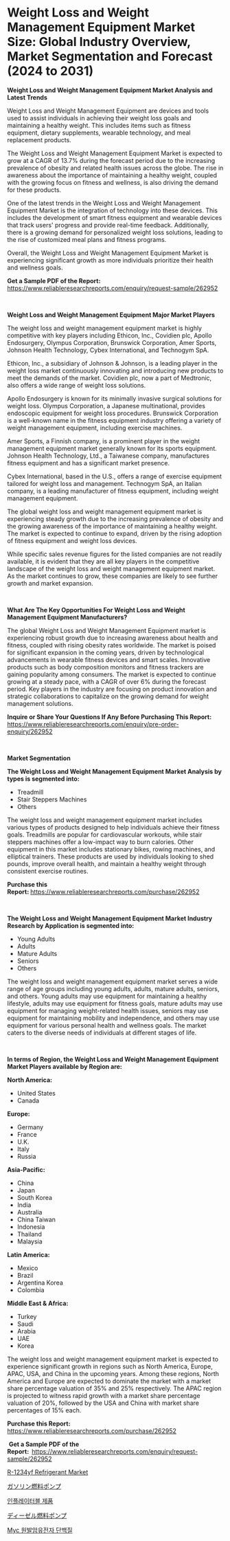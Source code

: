 <p><h1>Weight Loss and Weight Management Equipment Market Size: Global Industry Overview, Market Segmentation and Forecast (2024 to 2031)</h1></p><p><strong>Weight Loss and Weight Management Equipment Market Analysis and Latest Trends</strong></p>
<p><p>Weight Loss and Weight Management Equipment are devices and tools used to assist individuals in achieving their weight loss goals and maintaining a healthy weight. This includes items such as fitness equipment, dietary supplements, wearable technology, and meal replacement products.</p><p>The Weight Loss and Weight Management Equipment Market is expected to grow at a CAGR of 13.7% during the forecast period due to the increasing prevalence of obesity and related health issues across the globe. The rise in awareness about the importance of maintaining a healthy weight, coupled with the growing focus on fitness and wellness, is also driving the demand for these products.</p><p>One of the latest trends in the Weight Loss and Weight Management Equipment Market is the integration of technology into these devices. This includes the development of smart fitness equipment and wearable devices that track users' progress and provide real-time feedback. Additionally, there is a growing demand for personalized weight loss solutions, leading to the rise of customized meal plans and fitness programs.</p><p>Overall, the Weight Loss and Weight Management Equipment Market is experiencing significant growth as more individuals prioritize their health and wellness goals.</p></p>
<p><strong>Get a Sample PDF of the Report:&nbsp;</strong> <a href="https://www.reliableresearchreports.com/enquiry/request-sample/262952">https://www.reliableresearchreports.com/enquiry/request-sample/262952</a></p>
<p>&nbsp;</p>
<p><strong>Weight Loss and Weight Management Equipment Major Market Players</strong></p>
<p><p>The weight loss and weight management equipment market is highly competitive with key players including Ethicon, Inc., Covidien plc, Apollo Endosurgery, Olympus Corporation, Brunswick Corporation, Amer Sports, Johnson Health Technology, Cybex International, and Technogym SpA.</p><p>Ethicon, Inc., a subsidiary of Johnson & Johnson, is a leading player in the weight loss market continuously innovating and introducing new products to meet the demands of the market. Covidien plc, now a part of Medtronic, also offers a wide range of weight loss solutions.</p><p>Apollo Endosurgery is known for its minimally invasive surgical solutions for weight loss. Olympus Corporation, a Japanese multinational, provides endoscopic equipment for weight loss procedures. Brunswick Corporation is a well-known name in the fitness equipment industry offering a variety of weight management equipment, including exercise machines.</p><p>Amer Sports, a Finnish company, is a prominent player in the weight management equipment market generally known for its sports equipment. Johnson Health Technology, Ltd., a Taiwanese company, manufactures fitness equipment and has a significant market presence.</p><p>Cybex International, based in the U.S., offers a range of exercise equipment tailored for weight loss and management. Technogym SpA, an Italian company, is a leading manufacturer of fitness equipment, including weight management equipment.</p><p>The global weight loss and weight management equipment market is experiencing steady growth due to the increasing prevalence of obesity and the growing awareness of the importance of maintaining a healthy weight. The market is expected to continue to expand, driven by the rising adoption of fitness equipment and weight loss devices.</p><p>While specific sales revenue figures for the listed companies are not readily available, it is evident that they are all key players in the competitive landscape of the weight loss and weight management equipment market. As the market continues to grow, these companies are likely to see further growth and market expansion.</p></p>
<p>&nbsp;</p>
<p><strong>What Are The Key Opportunities For Weight Loss and Weight Management Equipment Manufacturers?</strong></p>
<p><p>The global Weight Loss and Weight Management Equipment market is experiencing robust growth due to increasing awareness about health and fitness, coupled with rising obesity rates worldwide. The market is poised for significant expansion in the coming years, driven by technological advancements in wearable fitness devices and smart scales. Innovative products such as body composition monitors and fitness trackers are gaining popularity among consumers. The market is expected to continue growing at a steady pace, with a CAGR of over 6% during the forecast period. Key players in the industry are focusing on product innovation and strategic collaborations to capitalize on the growing demand for weight management solutions.</p></p>
<p><strong>Inquire or Share Your Questions If Any Before Purchasing This Report:</strong> <a href="https://www.reliableresearchreports.com/enquiry/pre-order-enquiry/262952">https://www.reliableresearchreports.com/enquiry/pre-order-enquiry/262952</a></p>
<p>&nbsp;</p>
<p><strong>Market Segmentation</strong></p>
<p><strong>The Weight Loss and Weight Management Equipment Market Analysis by types is segmented into:</strong></p>
<p><ul><li>Treadmill</li><li>Stair Steppers Machines</li><li>Others</li></ul></p>
<p><p>The weight loss and weight management equipment market includes various types of products designed to help individuals achieve their fitness goals. Treadmills are popular for cardiovascular workouts, while stair steppers machines offer a low-impact way to burn calories. Other equipment in this market includes stationary bikes, rowing machines, and elliptical trainers. These products are used by individuals looking to shed pounds, improve overall health, and maintain a healthy weight through consistent exercise routines.</p></p>
<p><strong>Purchase this Report:&nbsp;</strong><a href="https://www.reliableresearchreports.com/purchase/262952">https://www.reliableresearchreports.com/purchase/262952</a></p>
<p>&nbsp;</p>
<p><strong>The Weight Loss and Weight Management Equipment Market Industry Research by Application is segmented into:</strong></p>
<p><ul><li>Young Adults</li><li>Adults</li><li>Mature Adults</li><li>Seniors</li><li>Others</li></ul></p>
<p><p>The weight loss and weight management equipment market serves a wide range of age groups including young adults, adults, mature adults, seniors, and others. Young adults may use equipment for maintaining a healthy lifestyle, adults may use equipment for fitness goals, mature adults may use equipment for managing weight-related health issues, seniors may use equipment for maintaining mobility and independence, and others may use equipment for various personal health and wellness goals. The market caters to the diverse needs of individuals at different stages of life.</p></p>
<p>&nbsp;</p>
<p><strong>In terms of Region, the Weight Loss and Weight Management Equipment Market Players available by Region are:</strong></p>
<p>
    <p> <strong> North America: </strong>
        <ul>
            <li>United States</li>
            <li>Canada</li>
        </ul>
        </p> 
    <p> <strong> Europe: </strong>
        <ul>
            <li>Germany</li>
            <li>France</li>
            <li>U.K.</li>
            <li>Italy</li>
            <li>Russia</li>
        </ul>
        </p> 
    <p> <strong> Asia-Pacific: </strong>
        <ul>
            <li>China</li>
            <li>Japan</li>
            <li>South Korea</li>
            <li>India</li>
            <li>Australia</li>
            <li>China Taiwan</li>
            <li>Indonesia</li>
            <li>Thailand</li>
            <li>Malaysia</li>
        </ul>
        </p> 
    <p> <strong> Latin America: </strong>
        <ul>
            <li>Mexico</li>
            <li>Brazil</li>
            <li>Argentina Korea</li>
            <li>Colombia</li>
        </ul>
        </p> 
    <p> <strong> Middle East & Africa: </strong>
        <ul>
            <li>Turkey</li>
            <li>Saudi</li>
            <li>Arabia</li>
            <li>UAE</li>
            <li>Korea</li>
        </ul>
    </p>
    </p>
<p><p>The weight loss and weight management equipment market is expected to experience significant growth in regions such as North America, Europe, APAC, USA, and China in the upcoming years. Among these regions, North America and Europe are expected to dominate the market with a market share percentage valuation of 35% and 25% respectively. The APAC region is projected to witness rapid growth with a market share percentage valuation of 20%, followed by the USA and China with market share percentages of 15% each.</p></p>
<p><strong>Purchase this Report: </strong><a href="https://www.reliableresearchreports.com/purchase/262952">https://www.reliableresearchreports.com/purchase/262952</a></p>
<p>&nbsp;<strong>Get a Sample PDF of the Report:&nbsp;&nbsp;</strong><a href="https://www.reliableresearchreports.com/enquiry/request-sample/262952">https://www.reliableresearchreports.com/enquiry/request-sample/262952</a></p>
<p><strong></strong></p>
<p><p><a href="https://view.publitas.com/reportprime-1/decoding-the-r-1234yf-refrigerant-market-a-deep-dive-into-the-latest-market-trends-market-segmentation-and-competitive-analysis/">R-1234yf Refrigerant Market</a></p><p><a href="https://medium.com/@darrensipes1990/%E3%82%AC%E3%82%BD%E3%83%AA%E3%83%B3%E7%87%83%E6%96%99%E3%83%9D%E3%83%B3%E3%83%97%E5%B8%82%E5%A0%B4-2031%E5%B9%B4%E3%81%BE%E3%81%A7%E3%81%AE%E6%88%90%E5%8A%9F%E3%81%99%E3%82%8B%E3%83%93%E3%82%B8%E3%83%8D%E3%82%B9%E6%88%A6%E7%95%A5%E3%81%AE%E9%8D%B5-b963efb991ed">ガソリン燃料ポンプ</a></p><p><a href="https://medium.com/@kurthityntz895676/%EB%B6%80%ED%92%80%EB%A6%B4-%EC%88%98-%EC%9E%88%EB%8A%94-%EC%A0%9C%ED%92%88-%EC%8B%9C%EC%9E%A5-%EC%9C%A0%ED%98%95-%EC%9D%91%EC%9A%A9-%EB%B0%8F-%EC%A7%80%EB%A6%AC%EC%97%90-%EB%8C%80%ED%95%9C-%ED%8F%AC%EA%B4%84%EC%A0%81-%ED%8F%89%EA%B0%80-040eb4d801d3">인플레이터블 제품</a></p><p><a href="https://medium.com/@darrensipes1990/%E3%83%87%E3%82%A3%E3%83%BC%E3%82%BC%E3%83%AB%E7%87%83%E6%96%99%E3%83%9D%E3%83%B3%E3%83%97%E5%B8%82%E5%A0%B4%E8%A6%8F%E6%A8%A1-%E5%B8%82%E5%A0%B4%E5%B1%95%E6%9C%9B%E3%81%8A%E3%82%88%E3%81%B3%E5%B8%82%E5%A0%B4%E4%BA%88%E6%B8%AC-2024%E5%B9%B4%E3%81%8B%E3%82%892031%E5%B9%B4-a915c47bcdee">ディーゼル燃料ポンプ</a></p><p><a href="https://medium.com/@theodoretse_77468/myc-proto-oncogene-%EB%8B%A8%EB%B0%B1%EC%A7%88-%EC%8B%9C%EC%9E%A5-%EC%A0%84%EB%A7%9D-%EC%82%B0%EC%97%85-%EA%B0%9C%EC%9A%94-%EB%B0%8F-%EC%98%88%EC%B8%A1-2024%EB%85%84%EB%B6%80%ED%84%B0-2031%EB%85%84%EA%B9%8C%EC%A7%80-3d59285b5b6a">Myc 원발암유전자 단백질</a></p></p>